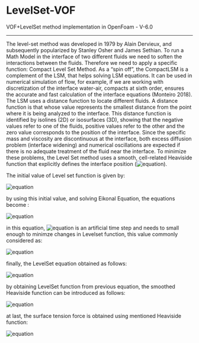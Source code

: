 # LevelSet-VOF
VOF+LevelSet method implementation in OpenFoam - V-6.0
______________________________________________
The level-set method was developed in 1979 by Alain Dervieux, and subsequently popularized by Stanley Osher and James Sethian. To run a Math Model in the interface of two different fluids we need to soften the interactions between the fluids. Therefore we need to apply a specific function: Compact Level Set Method.
As a “spin off”, the CompactLSM is a complement of the LSM, that helps solving LSM equations. It can be used in numerical simulation of flow, for example, if we are working with discretization of the interface water-air, compacts at sixth order, ensures the accurate and fast calculation of the interface equations (Monteiro 2018).
The LSM uses a distance function to locate different fluids. A distance function is that whose value represents the smallest distance from the point where it is being analyzed to the interface. This distance function is identified by isolines (2D) or isosurfaces (3D), showing that  the negative values refer to one of the fluids, positive values refer to the other and the zero value corresponds to the position of the interface.
Since the specific mass and viscosity are discontinuous at the interface, both excess diffusion problem (interface widening) and numerical oscillations are expected if there is no adequate treatment of the fluid near the interface. To minimize these problems, the Level Set method uses a smooth, cell-related Heaviside function that explicitly defines the interface position (![equation](http://www.sciweavers.org/upload/Tex2Img_1652109100/render.png)).

The initial value of Level set function is given by:

![equation](http://www.sciweavers.org/upload/Tex2Img_1652109424/render.png)

by using this initial value, and solving Eikonal Equation, the equations become :

![equation](http://www.sciweavers.org/upload/Tex2Img_1652109874/render.png)

in this equation, ![equation](http://www.sciweavers.org/upload/Tex2Img_1652110030/render.png) is an artificial time step and needs to small enough to minimze changes in Levelset function, this value commonly considered as:

![equation](http://www.sciweavers.org/upload/Tex2Img_1652110131/render.png)

finally, the LevelSet equation obtained as follows:

![equation](http://www.sciweavers.org/upload/Tex2Img_1652110278/render.png)

by obtaining LevelSet function from previous equation, the smoothed Heaviside function can be introduced as follows:

![equation](http://www.sciweavers.org/upload/Tex2Img_1652110555/render.png)

at last, the surface tension force is obtained using mentioned Heaviside function:

![equation](http://www.sciweavers.org/upload/Tex2Img_1652110686/render.png)



